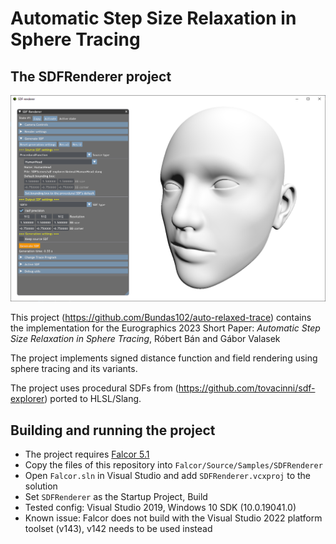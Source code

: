 # Automatic Step Size Relaxation in Sphere Tracing
## The SDFRenderer project
![The running project with an example SDF](imgs/SDFRenderer.png)

This project (https://github.com/Bundas102/auto-relaxed-trace) contains the implementation for the Eurographics 2023 Short Paper: *Automatic Step Size Relaxation in Sphere Tracing*, Róbert Bán and Gábor Valasek

The project implements signed distance function and field rendering using sphere tracing and its variants.

The project uses procedural SDFs from (https://github.com/tovacinni/sdf-explorer) ported to HLSL/Slang.

## Building and running the project
- The project requires [Falcor 5.1](https://github.com/NVIDIAGameWorks/Falcor/tree/5.1)
- Copy the files of this repository into `Falcor/Source/Samples/SDFRenderer`
- Open `Falcor.sln` in Visual Studio and add `SDFRenderer.vcxproj` to the solution
- Set `SDFRenderer` as the Startup Project, Build
- Tested config: Visual Studio 2019, Windows 10 SDK (10.0.19041.0)
- Known issue: Falcor does not build with the Visual Studio 2022 platform toolset (v143), v142 needs to be used instead
